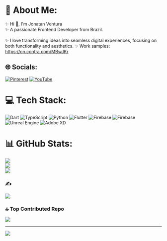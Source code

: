 # 💫 About Me:
✨ Hi 👋, I'm Jonatan Ventura<br>✨ A passionate Frontend Developer from Brazil.<br><br>✨ I love transforming ideas into seamless digital experiences, focusing on both functionality and aesthetics.
✨ Work samples: https://on.contra.com/MBwJKr



## 🌐 Socials:
[![Pinterest](https://img.shields.io/badge/Pinterest-%23E60023.svg?logo=Pinterest&logoColor=white)](https://pinterest.com/jownatan_) [![YouTube](https://img.shields.io/badge/YouTube-%23FF0000.svg?logo=YouTube&logoColor=white)](https://youtube.com/@JOWNATANN) 

# 💻 Tech Stack:
![Dart](https://img.shields.io/badge/dart-%230175C2.svg?style=for-the-badge&logo=dart&logoColor=white) ![TypeScript](https://img.shields.io/badge/typescript-%23007ACC.svg?style=for-the-badge&logo=typescript&logoColor=white) ![Python](https://img.shields.io/badge/python-3670A0?style=for-the-badge&logo=python&logoColor=ffdd54) ![Flutter](https://img.shields.io/badge/Flutter-%2302569B.svg?style=for-the-badge&logo=Flutter&logoColor=white) ![Firebase](https://img.shields.io/badge/firebase-%23039BE5.svg?style=for-the-badge&logo=firebase) ![Firebase](https://img.shields.io/badge/firebase-a08021?style=for-the-badge&logo=firebase&logoColor=ffcd34) ![Unreal Engine](https://img.shields.io/badge/unrealengine-%23313131.svg?style=for-the-badge&logo=unrealengine&logoColor=white) ![Adobe XD](https://img.shields.io/badge/Adobe%20XD-470137?style=for-the-badge&logo=Adobe%20XD&logoColor=#FF61F6)
# 📊 GitHub Stats:
![](https://github-readme-stats.vercel.app/api?username=jownatan&theme=dark&hide_border=false&include_all_commits=true&count_private=true)<br/>
![](https://github-readme-streak-stats.herokuapp.com/?user=jownatan&theme=dark&hide_border=false)<br/>
![](https://github-readme-stats.vercel.app/api/top-langs/?username=jownatan&theme=dark&hide_border=false&include_all_commits=true&count_private=true&layout=compact)

### ✍️
![](https://quotes-github-readme.vercel.app/api?type=horizontal&theme=radical)

### 🔝 Top Contributed Repo
![](https://github-contributor-stats.vercel.app/api?username=jownatan&limit=5&theme=dark&combine_all_yearly_contributions=true)

---
[![](https://visitcount.itsvg.in/api?id=jownatan&icon=0&color=0)](https://visitcount.itsvg.in)

<!-- Proudly created with GPRM ( https://gprm.itsvg.in ) -->
